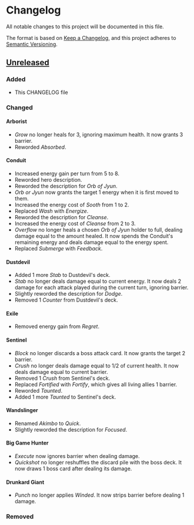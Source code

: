 # Changelog
All notable changes to this project will be documented in this file.

The format is based on [Keep a Changelog](https://keepachangelog.com/en/1.0.0/),
and this project adheres to [Semantic Versioning](https://semver.org/spec/v2.0.0.html).

## [Unreleased]
### Added
- This CHANGELOG file

### Changed

#### Arborist
- *Grow* no longer heals for 3, ignoring maximum health. It now grants 3 barrier.
- Reworded *Absorbed*.

#### Conduit
- Increased energy gain per turn from 5 to 8.
- Reworded hero description.
- Reworded the description for *Orb of Jyun*.
- *Orb or Jyun* now grants the target 1 energy when it is first moved to them.
- Increased the energy cost of *Sooth* from 1 to 2.
- Replaced *Wash* with *Energize*.
- Reworded the description for *Cleanse*.
- Increased the energy cost of *Cleanse* from 2 to 3.
- *Overflow* no longer heals a chosen *Orb of Jyun* holder to full, dealing damage equal to the amount healed. It now spends the Conduit's remaining energy and deals damage equal to the energy spent.
- Replaced *Submerge* with *Feedback*.

#### Dustdevil
- Added 1 more *Stab* to Dustdevil's deck.
- *Stab* no longer deals damage equal to current energy. It now deals 2 damage for each attack played during the current turn, ignoring barrier.
- Slightly reworded the description for *Dodge*.
- Removed 1 *Counter* from Dustdevil's deck.

#### Exile
- Removed energy gain from *Regret*.

#### Sentinel
- *Block* no longer discards a boss attack card. It now grants the target 2 barrier.
- *Crush* no longer deals damage equal to 1/2 of current health. It now deals damage equal to current barrier.
- Removed 1 *Crush* from Sentinel's deck.
- Replaced *Fortified* with *Fortify*, which gives all living allies 1 barrier.
- Reworded *Taunted*.
- Added 1 more *Taunted* to Sentinel's deck.

#### Wandslinger
- Renamed *Akimbo* to *Quick*.
- Slightly reworded the description for *Focused*.

#### Big Game Hunter
- *Execute* now ignores barrier when dealing damage.
- *Quickshot* no longer reshuffles the discard pile with the boss deck. It now draws 1 boss card after dealing its damage.

#### Drunkard Giant
- *Punch* no longer applies *Winded*. It now strips barrier before dealing 1 damage.

### Removed

[Unreleased]: https://github.com/Streus/encounter/compare/v1.1.1...HEAD